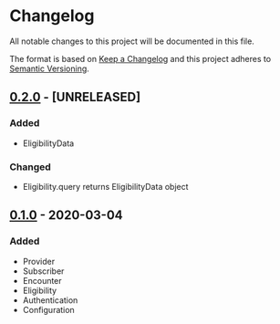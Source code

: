 # Changelog
All notable changes to this project will be documented in this file.

The format is based on [Keep a Changelog](http://keepachangelog.com/en/1.0.0/)
and this project adheres to [Semantic Versioning](http://semver.org/spec/v2.0.0.html).

## [0.2.0] - [UNRELEASED]
### Added
- EligibilityData

### Changed
- Eligibility.query returns EligibilityData object

## [0.1.0] - 2020-03-04
### Added
- Provider
- Subscriber
- Encounter
- Eligibility 
- Authentication
- Configuration

[0.2.0]: https://github.com/WeInfuse/change_health/compare/v0.1.0...HEAD
[0.1.0]: https://github.com/WeInfuse/change_health/compare/v0.1.0
